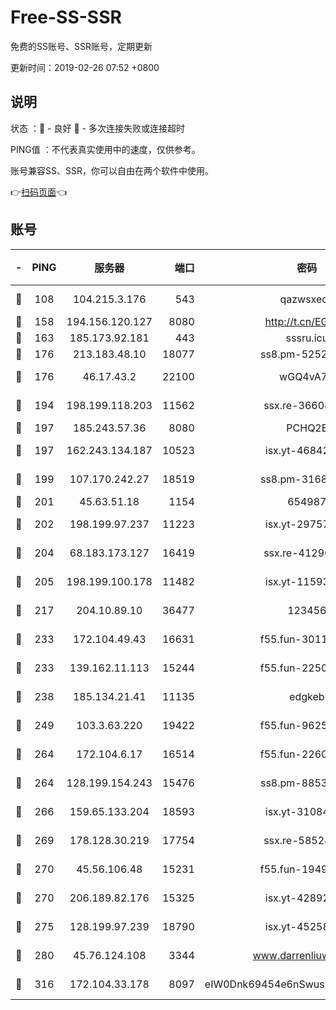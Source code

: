 # Free-SS-SSR

免费的SS账号、SSR账号，定期更新

更新时间：2019-02-26 07:52 +0800

## 说明

状态     ：🙂 - 良好 🙁 - 多次连接失败或连接超时

PING值   ：不代表真实使用中的速度，仅供参考。

账号兼容SS、SSR，你可以自由在两个软件中使用。

👉[扫码页面](https://liesauer.github.io/free-ss-ssr.github.io/)👈

## 账号

|-|PING|服务器|端口|密码|加密方式|区域|
|:----:|:----:|:-----:|-----:|:----:|:----:|:----:|
|🙂|108|104.215.3.176|543|qazwsxedc|aes-256-gcm|JP|
|🙂|158|194.156.120.127|8080|http://t.cn/EGJIyrl|rc4-md5|RU|
|🙂|163|185.173.92.181|443|sssru.icu|rc4-md5|RU|
|🙂|176|213.183.48.10|18077|ss8.pm-52520376|rc4-md5|RU|
|🙂|176|46.17.43.2|22100|wGQ4vA7D|aes-256-gcm|RU|
|🙂|194|198.199.118.203|11562|ssx.re-36608339|aes-256-cfb|US|
|🙂|197|185.243.57.36|8080|PCHQ2E|rc4-md5|US|
|🙂|197|162.243.134.187|10523|isx.yt-46842500|aes-256-cfb|US|
|🙂|199|107.170.242.27|18519|ss8.pm-31689702|aes-256-cfb|US|
|🙂|201|45.63.51.18|1154|654987|chacha20|US|
|🙂|202|198.199.97.237|11223|isx.yt-29757197|aes-256-cfb|US|
|🙂|204|68.183.173.127|16419|ssx.re-41296658|aes-256-cfb|US|
|🙂|205|198.199.100.178|11482|isx.yt-11593986|aes-256-cfb|US|
|🙂|217|204.10.89.10|36477|123456|aes-256-cfb|US|
|🙂|233|172.104.49.43|16631|f55.fun-30118165|aes-256-cfb|SG|
|🙂|233|139.162.11.113|15244|f55.fun-22509021|aes-256-cfb|SG|
|🙂|238|185.134.21.41|11135|edgkeb|aes-256-cfb|GB|
|🙂|249|103.3.63.220|19422|f55.fun-96253224|aes-256-cfb|SG|
|🙂|264|172.104.6.17|16514|f55.fun-22605717|aes-256-cfb|US|
|🙂|264|128.199.154.243|15476|ss8.pm-88536121|aes-256-cfb|SG|
|🙂|266|159.65.133.204|18593|isx.yt-31084896|aes-256-cfb|SG|
|🙂|269|178.128.30.219|17754|ssx.re-58524965|aes-256-cfb|SG|
|🙂|270|45.56.106.48|15231|f55.fun-19499704|aes-256-cfb|US|
|🙂|270|206.189.82.176|15325|isx.yt-42892061|aes-256-cfb|SG|
|🙂|275|128.199.97.239|18790|isx.yt-45258206|aes-256-cfb|SG|
|🙂|280|45.76.124.108|3344|www.darrenliuwei.com|aes-256-cfb|AU|
|🙂|316|172.104.33.178|8097|eIW0Dnk69454e6nSwuspv9DmS201tQ0D|aes-256-cfb|SG|
